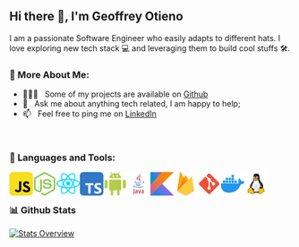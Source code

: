 ## Hi there 👋, I'm Geoffrey Otieno

I am a passionate Software Engineer who easily adapts to different hats. I love exploring new tech stack 💻 and leveraging them to build cool stuffs 🛠️. 
<br/>
<!-- I am also an open-source enthusiast and maintainer. i learned a lot from the open-source community and i love how collaboration and knowledge sharing happened through open-source. -->
<!-- <br/> -->
  
### 🧐 More About Me:

- 👨🏻‍💻 &nbsp; Some of my projects are available on [Github](https://github.com/otienogeoffrey812?tab=repositories)
- 💬 &nbsp; Ask me about anything tech related, I am happy to help;
- 📫 &nbsp; Feel free to ping me on [LinkedIn](https://www.linkedin.com/in/geoffrey-otieno-a507291b4/)
<!-- - 💼 &nbsp; any freelance work? do reach, [email](mailto:otienogeoffrey812@gmail.com) :) -->

<br>

### 🔨 Languages and Tools:
<a href="https://developer.mozilla.org/en-US/docs/Web/JavaScript" target="_blank"> <img align="left" alt="JavaScript" height ="42px"  src="https://github.com/otienogeoffrey812/otienogeoffrey812/blob/master/language_and_tools_icons/javascript.svg"> </a>

<a href="https://nodejs.org" target="_blank"><img align="left" alt="Node.js" height ="42px" src="https://github.com/otienogeoffrey812/otienogeoffrey812/blob/master/language_and_tools_icons/node.svg"></a>

<a href="https://reactjs.org/" target="_blank"> <img align="left" alt="React" height ="42px" src="https://github.com/otienogeoffrey812/otienogeoffrey812/blob/master/language_and_tools_icons/react.svg"></a>

<a href="https://www.typescriptlang.org/" target="_blank"><img align="left" alt="Typescirpt" height ="42px" src="https://github.com/otienogeoffrey812/otienogeoffrey812/blob/master/language_and_tools_icons/typescript.svg"></a>

<a href="https://developer.android.com" target="_blank"> <img align="left" alt="Android" height ="42px" src="https://github.com/otienogeoffrey812/otienogeoffrey812/blob/master/language_and_tools_icons/android.svg"> </a>

<a href="https://www.java.com" target="_blank"><img align="left" alt="Java" height ="42px" src="https://github.com/otienogeoffrey812/otienogeoffrey812/blob/master/language_and_tools_icons/java.svg"></a>

<a href="https://kotlinlang.org" target="_blank"><img align="left" alt="Kotlin" height ="42px" src="https://github.com/otienogeoffrey812/otienogeoffrey812/blob/master/language_and_tools_icons/kotlin.svg"></a>

<a href="https://firebase.google.com/" target="_blank"> <img align="left" src="https://github.com/otienogeoffrey812/otienogeoffrey812/blob/master/language_and_tools_icons/firebase.svg" alt="firebase" height ="42px"/> </a>

<a href="https://git-scm.com/" target="_blank"> <img src="https://github.com/otienogeoffrey812/otienogeoffrey812/blob/master/language_and_tools_icons/git-scm.svg" align="left" alt="git" height='42px'/> </a>

<a href="https://www.docker.com" target="_blank"> <img src="https://github.com/otienogeoffrey812/otienogeoffrey812/blob/master/language_and_tools_icons/docker.svg" align="left" alt="git" height='42px'/> </a>

<a href="https://www.linux.org" target="_blank"> <img src="https://github.com/otienogeoffrey812/otienogeoffrey812/blob/master/language_and_tools_icons/linux.svg" align="left" alt="git" height='42px'/> </a>

<br>
<br>

### 📊 Github Stats
<a href='https://github.com/otienogeoffrey812/github-stats-transparent'>
  
![Stats Overview](https://raw.githubusercontent.com/otienogeoffrey812/github-stats-transparent/output/generated/overview.svg)
<!-- ![Most Used Languages](https://raw.githubusercontent.com/otienogeoffrey812/github-stats-transparent/output/generated/languages.svg) -->

</a>

<br>